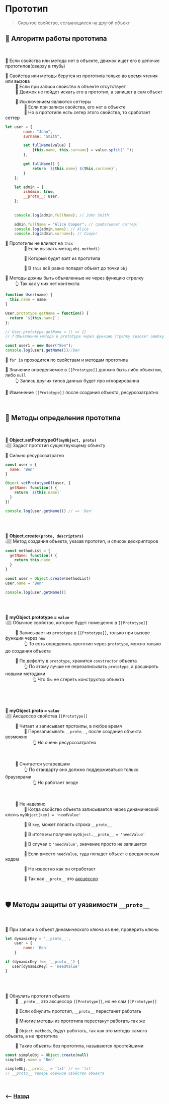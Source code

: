 # Прототип
> Скрытое свойство, сслыающиеся на другой объект

## 🚩 Алгоритм работы прототипа

<br>

🔹 Если свойства или метода нет в объекте, движок ищет его в цепочке прототипов(сверху в глубь)      

🔹 Свойства или методы берутся из прототипа только во время чтения или вызова       
&emsp;&emsp; 🎯 Если при записи свойство в объекте отсутствует   
&emsp;&emsp; 🎯 Движок не пойдет искать его в прототип, а запишет в сам объект     

&emsp;&emsp; 🛑 Исключением являются сеттеры  
&emsp;&emsp;&emsp;&emsp; 🎯 Если при записи свойства, его нет в объекте   
&emsp;&emsp;&emsp;&emsp; 🎯 Но в прототипе есть сетер этого свойства, то сработает сеттер 
```javascript
let user = {
        name: "John",
        surname: "Smith",

        set fullName(value) {
            [this.name, this.surname] = value.split(" ");
        },

        get fullName() {
            return `${this.name} ${this.surname}`;
        }
    };

    let admin = {
        isAdmin: true,
        __proto__: user,
    };
    
    
    console.log(admin.fullName); // John Smith

    admin.fullName = "Alice Cooper"; // срабатывает сеттер!
    console.log(admin.name); // Alice
    console.log(admin.surname); // Cooper
```  
🔹 Прототипы не влияют на `this`   
&emsp;&emsp;&emsp;&emsp; 🎯 Если вызвать метод `obj.method()`
  
&emsp;&emsp;&emsp;&emsp; 🎯 Который будет взят из прототипа
  
&emsp;&emsp;&emsp;&emsp; 🎯 В `this` всё равно попадет объект до точки `obj` 

🔹 Методы дожны быть объявленные не через функцию стрелку  
&emsp;&emsp; 👆  Так как у них нет контекста 

```javascript
function User(name) {
  this.name = name;
}

User.prototype.getName = function() {
  return `${this.name}`;
};

// User.prototype.getName = () => {} 
// ❗ Обьявление метода в prototype через функцию стрелку вызовет ошибку  

const user1 = new User("Ben");
console.log(user1.getName())//Ben
```

🔹 `for in` проходится по свойствам и методам прототипа

🔹 Значение определяемое в `[[Prototype]]` должно быть либо объектом, либо `null`    
&emsp;&emsp; 👆 Запись других типов данных будет про игнорированна

🔸 Изменение `[[Prototype]]` после создания объекта, ресурсозатратно

<br>

## 🚩 Методы определения прототипа

<br>

💠 **Object.setPrototypeOf`(myObject, proto)`**   
👆🏽 Задаст прототип существующему объекту

🔸 Сильно ресурсозатратно

```javascript
const user = {
  name: 'Ben'
}

Object.setPrototypeOf(user, {
  getName: function() {
    return `${this.name}`
  }
})

console.log(user.getName()) // => 'Ben'
```

<br>
<br>

💠 **Object.create`(proto, descriptors)`**   
👆🏽 Метод создания объекта, указав прототип, и список дескрипторов
```javascript
const methodList = {
  getName: function() {
    return this.name
  }
}

const user = Object.create(methodList)
user.name = 'Ben'

console.log(user.getName())
```  

<br>
<br>

💠 **myObject.prototype = `value`**   
👆🏽 Обычное свойство, которое будет помещенно в `[[Prototype]]`

&emsp;&emsp; 🔹 Записывает из `prototype` в `[[Prototype]]`, только при вызове функции через `new`  
&emsp;&emsp;&emsp;&emsp; 👆 То есть определить прототип через `prototype`, можно только до создания объекта   

&emsp;&emsp; 🔹 По дефолту в `prototype`, хранится `constructor` объекта  
&emsp;&emsp;&emsp;&emsp; 👆 По этому лучше не перезаписывать `prototype`, а расширять новыми методами       
&emsp;&emsp;&emsp;&emsp;&emsp;&emsp; 👆 Что бы не стереть конструктор объекта
```javascript

```


<br><br>

💠 **myObject.__proto__ = `value`**   
👆🏽 Аксцессор свойства `[[Prototype]]`

&emsp;&emsp; 🔹 Читает и записывает протоипы, в любое время        
&emsp;&emsp;&emsp;&emsp; 🛑 Перезаписывать `__proto__`, после создания объекта возможно  
&emsp;&emsp;&emsp;&emsp;&emsp;&emsp; 👆 Но очень ресурсозатратно

<br>

&emsp;&emsp; 🔸 Считается устаревшим  
&emsp;&emsp;&emsp;&emsp; 👆 По стандарту оно должно поддерживаться только браузерами  
&emsp;&emsp;&emsp;&emsp;&emsp;&emsp; 👆 Но работает везде    

<br>

&emsp;&emsp; 🔸 Не надежно         
&emsp;&emsp;&emsp;&emsp; 🎯 Когда свойство объекта записывается через динамический ключь `myObject[key] = 'needValue'`
     
&emsp;&emsp;&emsp;&emsp; 🎯 В `key`, может попасть строка `__proto__`

&emsp;&emsp;&emsp;&emsp; 🎯 В итоге мы получим `myObject.__proto__ = 'needValue'`

&emsp;&emsp;&emsp;&emsp; 🎯 В случаи с `'needValue'`, значение просто не запишется

&emsp;&emsp;&emsp;&emsp; 🎯 Если вместо `needValue`, туда попадет объект с вредоносным кодом

&emsp;&emsp;&emsp;&emsp; 🎯 Не известно как он отработает

&emsp;&emsp;&emsp;&emsp; 🎯 Так как `__proto__` это <a href="../akscessor/readme.md">аксцессор</a>


<br>

## 🛡 Методы защиты от уязвимости `__proto__`

<br>

🔹 При записи в объект динамического ключа из вне, проверить ключь
```javascript
let dynamicKey = '__proto__',
    user = {
        name: 'Ben'
    }

if (dynamicKey !== '__proto__') {
   user[dynamicKey] = 'needValue' 
}
```       

<br><br>

🔸 Обнулить прототип объекта     
&emsp;&emsp; 🎯 `__proto__` это аксцессор `[[Prototype]]`, но не сам `[[Prototype]]`
   
&emsp;&emsp; 🎯 Если обнулить прототип, `__proto__` перестанет работать       

&emsp;&emsp; 🎯 Многие методы из прототипа перестанут работать так же

&emsp;&emsp; 🎯 `Object.methods`, будут работать, так как это методы самого объекта, а не прототипа

&emsp;&emsp; 🎯 Такие объекты без прототипа, называются простейшими       
```javascript
const simpleObj = Object.create(null)
simpleObj.name = 'Ben'

simpleObj.__proto__ = 'txt' // => 'txt'
// __proto__ теперь обычное свойство объекта
```

<br>

### ⟵ **<a href="../../readme.md">Назад</a>**